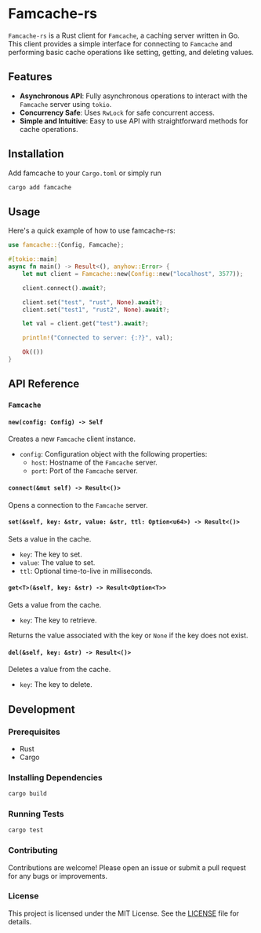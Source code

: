 # Famcache-rs

`Famcache-rs` is a Rust client for `Famcache`, a caching server written in Go. This client provides a simple interface for connecting to `Famcache` and performing basic cache operations like setting, getting, and deleting values.

## Features

- **Asynchronous API**: Fully asynchronous operations to interact with the `Famcache` server using `tokio`.
- **Concurrency Safe**: Uses `RwLock` for safe concurrent access.
- **Simple and Intuitive**: Easy to use API with straightforward methods for cache operations.

## Installation

Add famcache to your `Cargo.toml` or simply run

```sh
cargo add famcache
```

## Usage

Here's a quick example of how to use famcache-rs:

```rust
use famcache::{Config, Famcache};

#[tokio::main]
async fn main() -> Result<(), anyhow::Error> {
    let mut client = Famcache::new(Config::new("localhost", 3577));

    client.connect().await?;

    client.set("test", "rust", None).await?;
    client.set("test1", "rust2", None).await?;

    let val = client.get("test").await?;

    println!("Connected to server: {:?}", val);

    Ok(())
}
```

## API Reference

### `Famcache`

#### `new(config: Config) -> Self`

Creates a new `Famcache` client instance.

- `config`: Configuration object with the following properties:
  - `host`: Hostname of the `Famcache` server.
  - `port`: Port of the `Famcache` server.

#### `connect(&mut self) -> Result<()>`

Opens a connection to the `Famcache` server.

#### `set(&self, key: &str, value: &str, ttl: Option<u64>) -> Result<()>`

Sets a value in the cache.

- `key`: The key to set.
- `value`: The value to set.
- `ttl`: Optional time-to-live in milliseconds.

#### `get<T>(&self, key: &str) -> Result<Option<T>>`

Gets a value from the cache.

- `key`: The key to retrieve.

Returns the value associated with the key or `None` if the key does not exist.

#### `del(&self, key: &str) -> Result<()>`

Deletes a value from the cache.

- `key`: The key to delete.

## Development

### Prerequisites

- Rust
- Cargo

### Installing Dependencies

```sh
cargo build
```

### Running Tests
```sh
cargo test
```

### Contributing
Contributions are welcome! Please open an issue or submit a pull request for any bugs or improvements.


### License
This project is licensed under the MIT License. See the [LICENSE](./LICENSE) file for details.

